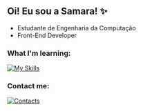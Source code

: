 ## Oi! Eu sou a Samara! ✨

- Estudante de Engenharia da Computação
- Front-End Developer

### What I'm learning:
[![My Skills](https://skillicons.dev/icons?i=js,html,css)](https://skillicons.dev)


### Contact me:
[![Contacts](https://skillicons.dev/icons?i=linkedin)](https://www.linkedin.com/in/samara-lima-3ab58924b/)
